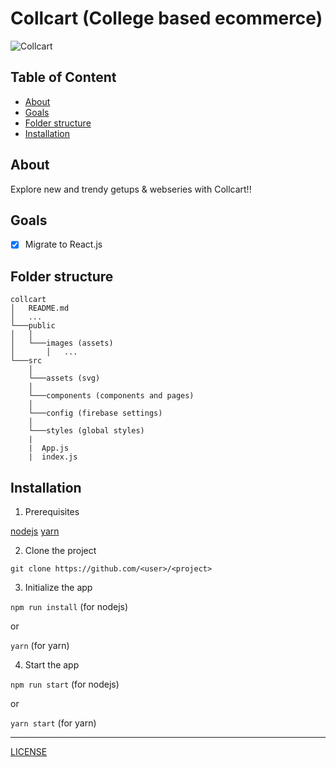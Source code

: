 # Collcart (College based ecommerce)

![Collcart](./public/images/iPhone.png)

## Table of Content

- [About](#about)
- [Goals](#goals)
- [Folder structure](#folder-structure)
- [Installation](#installation)

## About

Explore new and trendy getups & webseries with Collcart!!

## Goals

- [X] Migrate to React.js

## Folder structure

```
collcart
│   README.md
│   ...
└───public
│   │
│   └───images (assets)
│       │   ...
└───src
    │   
    └───assets (svg)
    │   
    └───components (components and pages)
    │   
    └───config (firebase settings)
    │   
    └───styles (global styles)
    |
    |  App.js
    |  index.js
```

## Installation

1. Prerequisites

[nodejs](https://nodejs.org)
[yarn](https://yarnpkg.com)

2. Clone the project

`git clone https://github.com/<user>/<project>`

3. Initialize the app

`npm run install` (for nodejs)

or

`yarn` (for yarn)

4. Start the app

`npm run start` (for nodejs)

or

`yarn start` (for yarn)

------

[LICENSE](./LICENSE)
